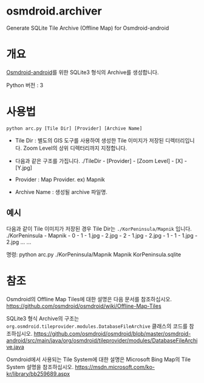 # osmdroid.archiver
Generate SQLite Tile Archive (Offline Map) for Osmdroid-android

# 개요
[Osmdroid-android](https://github.com/osmdroid/osmdroid)를 위한 SQLite3 형식의 Archive를 생성합니다.

Python 버전 : 3

# 사용법
    python arc.py [Tile Dir] [Provider] [Archive Name]

* Tile Dir : 별도의 GIS 도구를 사용하여 생성한 Tile 이미지가 저장된 디렉터리입니다. Zoom Level의 상위 디렉터리까지 지정합니다.
 * 다음과 같은 구조를 가집니다.
    ./TileDir
	    - [Provider]
		    - [Zoom Level]
			    - [X]
				    - [Y.jpg]

* Provider : Map Provider. ex) Mapnik
* Archive Name : 생성될 archive 파일명.

## 예시
다음과 같이 Tile 이미지가 저장된 경우 Tile Dir는 `./KorPeninsula/Mapnik` 입니다.
	./KorPeninsula
		- Mapnik
			- 0
				- 1
					- 1.jpg
					- 2.jpg
				- 2
					- 1.jpg
					- 2.jpg
			- 1
				- 1
					- 1.jpg
					- 2.jpg
			...
			...

명령:
	python arc.py ./KorPeninsula/Mapnik Mapnik KorPeninsula.sqlite

# 참조
Osmdroid의 Offline Map Tiles에 대한 설명은 다음 문서를 참조하십시오.
https://github.com/osmdroid/osmdroid/wiki/Offline-Map-Tiles

SQLite3 형식 Archive의 구조는 `org.osmdroid.tileprovider.modules.DatabaseFileArchive` 클래스의 코드를 참조하십시오.
https://github.com/osmdroid/osmdroid/blob/master/osmdroid-android/src/main/java/org/osmdroid/tileprovider/modules/DatabaseFileArchive.java

Osmdroid에서 사용되는 Tile System에 대한 설명은 Microsoft Bing Map의 Tile System 설명을 참조하십시오.
https://msdn.microsoft.com/ko-kr/library/bb259689.aspx